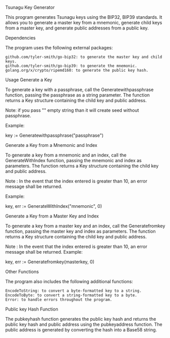 Tsunagu Key Generator

This program generates Tsunagu keys using the BIP32, BIP39 standards. It allows you to generate a master key from a mnemonic, generate child keys from a master key, and generate public addresses from a public key.

Dependencies

The program uses the following external packages:

    github.com/tyler-smith/go-bip32: to generate the master key and child keys.
    github.com/tyler-smith/go-bip39: to generate the mnemonic.
    golang.org/x/crypto/ripemd160: to generate the public key hash.

Usage
Generate a Key

To generate a key with a passphrase, call the Generatewithpassphrase function, passing the passphrase as a string parameter. The function returns a Key structure containing the child key and public address.

Note: if you pass "" empty string than it will create seed without passphrase.

Example:

key := Generatewithpassphrase("passphrase")

Generate a Key from a Mnemonic and Index

To generate a key from a mnemonic and an index, call the GenerateWithIndex function, passing the mnemonic and index as parameters. The function returns a Key structure containing the child key and public address.

Note : In the event that the index entered is greater than 10, an error message shall be returned.

Example:

key, err := GenerateWithIndex("mnemonic", 0)

Generate a Key from a Master Key and Index

To generate a key from a master key and an index, call the Generatefromkey function, passing the master key and index as parameters. The function returns a Key structure containing the child key and public address.

Note : In the event that the index entered is greater than 10, an error message shall be returned.
Example:

key, err := Generatefromkey(masterkey, 0)

Other Functions

The program also includes the following additional functions:

    EncodeToString: to convert a byte-formatted key to a string.
    EncodeToByte: to convert a string-formatted key to a byte.
    Error: to handle errors throughout the program.

Public key Hash Function

The pubkeyhash function generates the public key hash and returns the public key hash and public address using the pubkeyaddress function. The public address is generated by converting the hash into a Base58 string.

